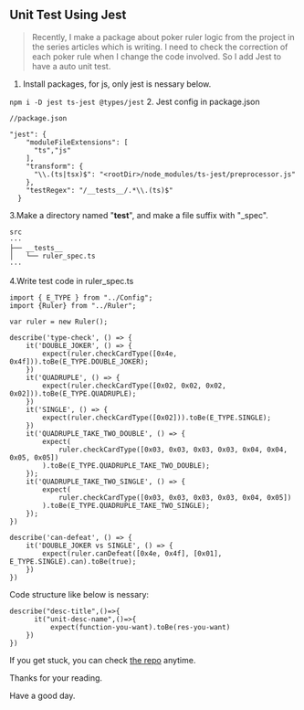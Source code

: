 ## Unit Test Using Jest

>Recently, I make a package about poker ruler logic from the project in the series articles which is writing. I need to check the correction of each poker rule when I change the code involved. So I add Jest to have a auto unit test.

1. Install packages, for js, only jest is nessary below.

<code>npm i -D jest ts-jest @types/jest</code>
2. Jest config in package.json

```
//package.json

"jest": {
    "moduleFileExtensions": [
      "ts","js"
    ],
    "transform": {
      "\\.(ts|tsx)$": "<rootDir>/node_modules/ts-jest/preprocessor.js"
    },
    "testRegex": "/__tests__/.*\\.(ts)$"
  }
```

3.Make a directory named "__test__", and make a file suffix with "_spec".
```
src
···
├── __tests__
│   └── ruler_spec.ts
···
```

4.Write test code in ruler_spec.ts

```
import { E_TYPE } from "../Config";
import {Ruler} from "../Ruler";

var ruler = new Ruler();

describe('type-check', () => {
    it('DOUBLE_JOKER', () => {
        expect(ruler.checkCardType([0x4e, 0x4f])).toBe(E_TYPE.DOUBLE_JOKER);
    })
    it('QUADRUPLE', () => {
        expect(ruler.checkCardType([0x02, 0x02, 0x02, 0x02])).toBe(E_TYPE.QUADRUPLE);
    })
    it('SINGLE', () => {
        expect(ruler.checkCardType([0x02])).toBe(E_TYPE.SINGLE);
    })
    it('QUADRUPLE_TAKE_TWO_DOUBLE', () => {
        expect(
            ruler.checkCardType([0x03, 0x03, 0x03, 0x03, 0x04, 0x04, 0x05, 0x05])
        ).toBe(E_TYPE.QUADRUPLE_TAKE_TWO_DOUBLE);
    });
    it('QUADRUPLE_TAKE_TWO_SINGLE', () => {
        expect(
            ruler.checkCardType([0x03, 0x03, 0x03, 0x03, 0x04, 0x05])
        ).toBe(E_TYPE.QUADRUPLE_TAKE_TWO_SINGLE);
    });
})

describe('can-defeat', () => {
    it('DOUBLE_JOKER vs SINGLE', () => {
        expect(ruler.canDefeat([0x4e, 0x4f], [0x01], E_TYPE.SINGLE).can).toBe(true);
    })
})

```

Code structure like below is nessary:

```
describe("desc-title",()=>{
      it("unit-desc-name",()=>{
          expect(function-you-want).toBe(res-you-want)
    })
})
```

If you get stuck, you can check [the repo](https://github.com/lizhiyu-me/chinese-poker) anytime.

Thanks for your reading.

Have a good day.




